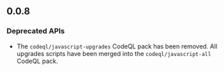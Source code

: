 ## 0.0.8

### Deprecated APIs

* The `codeql/javascript-upgrades` CodeQL pack has been removed. All upgrades scripts have been merged into the `codeql/javascript-all` CodeQL pack.
